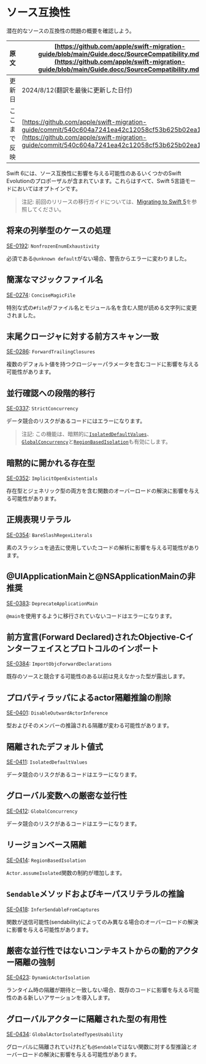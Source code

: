 # ソース互換性

潜在的なソースの互換性の問題の概要を確認しよう。

|原文|[https://github.com/apple/swift-migration-guide/blob/main/Guide.docc/SourceCompatibility.md](https://github.com/apple/swift-migration-guide/blob/main/Guide.docc/SourceCompatibility.md)|
|---|---|
|更新日|2024/8/12(翻訳を最後に更新した日付)|
|ここまで反映|[https://github.com/apple/swift-migration-guide/commit/540c604a7241ea42c12058cf53b625b02ea1a7ce](https://github.com/apple/swift-migration-guide/commit/540c604a7241ea42c12058cf53b625b02ea1a7ce)|

Swift 6には、ソース互換性に影響を与える可能性のあるいくつかのSwift Evolutionのプロポーザルが含まれています。これらはすべて、Swift 5言語モードにおいてはオプトインです。

> 注記: 前回のリリースの移行ガイドについては、[Migrating to Swift 5][swift5]を参照してください。

[swift5]: https://www.swift.org/migration-guide-swift5/

## 将来の列挙型のケースの処理

[SE-0192][]: `NonfrozenEnumExhaustivity`

必須である`@unknown default`がない場合、警告からエラーに変わりました。

[SE-0192]: https://github.com/swiftlang/swift-evolution/blob/main/proposals/0192-non-exhaustive-enums.md

## 簡潔なマジックファイル名

[SE-0274][]: `ConciseMagicFile`

特別な式の`#file`がファイル名とモジュール名を含む人間が読める文字列に変更されました。

[SE-0274]: https://github.com/swiftlang/swift-evolution/blob/main/proposals/0274-magic-file.md

## 末尾クロージャに対する前方スキャン一致

[SE-0286][]: `ForwardTrailingClosures`

複数のデフォルト値を持つクロージャーパラメータを含むコードに影響を与える可能性があります。

[SE-0286]: https://github.com/swiftlang/swift-evolution/blob/main/proposals/0286-forward-scan-trailing-closures.md

## 並行確認への段階的移行

[SE-0337][]: `StrictConcurrency`

データ競合のリスクがあるコードにはエラーになります。

[SE-0337]: https://github.com/swiftlang/swift-evolution/blob/main/proposals/0337-support-incremental-migration-to-concurrency-checking.md

> 注記: この機能は、暗黙的に[`IsolatedDefaultValues`](#Isolated-default-value-expressions)、
[`GlobalConcurrency`](#Strict-concurrency-for-global-variables)と[`RegionBasedIsolation`](#Region-based-Isolation)も有効にします。

## 暗黙的に開かれる存在型

[SE-0352][]: `ImplicitOpenExistentials`

存在型とジェネリック型の両方を含む関数のオーバーロードの解決に影響を与える可能性があります。

[SE-0352]: https://github.com/swiftlang/swift-evolution/blob/main/proposals/0352-implicit-open-existentials.md

## 正規表現リテラル

[SE-0354][]: `BareSlashRegexLiterals`

素のスラッシュを過去に使用していたコードの解析に影響を与える可能性があります。

[SE-0354]: https://github.com/swiftlang/swift-evolution/blob/main/proposals/0354-regex-literals.md

## @UIApplicationMainと@NSApplicationMainの非推奨

[SE-0383][]: `DeprecateApplicationMain`

`@main`を使用するように移行されていないコードはエラーになります。

[SE-0383]: https://github.com/swiftlang/swift-evolution/blob/main/proposals/0383-deprecate-uiapplicationmain-and-nsapplicationmain.md

## 前方宣言(Forward Declared)されたObjective-Cインターフェイスとプロトコルのインポート

[SE-0384][]: `ImportObjcForwardDeclarations`

既存のソースと競合する可能性のある以前は見えなかった型が露出します。

[SE-0384]: https://github.com/swiftlang/swift-evolution/blob/main/proposals/0384-importing-forward-declared-objc-interfaces-and-protocols.md

## プロパティラッパによるactor隔離推論の削除

[SE-0401][]: `DisableOutwardActorInference`

型およびそのメンバーの推論される隔離が変わる可能性があります。

[SE-0401]: https://github.com/swiftlang/swift-evolution/blob/main/proposals/0401-remove-property-wrapper-isolation.md

## 隔離されたデフォルト値式

[SE-0411][]: `IsolatedDefaultValues`

データ競合のリスクがあるコードはエラーになります。

[SE-0411]: https://github.com/swiftlang/swift-evolution/blob/main/proposals/0411-isolated-default-values.md

##  グローバル変数への厳密な並行性

[SE-0412][]: `GlobalConcurrency`

データ競合のリスクがあるコードはエラーになります。

[SE-0412]: https://github.com/swiftlang/swift-evolution/blob/main/proposals/0412-strict-concurrency-for-global-variables.md

## リージョンベース隔離

[SE-0414][]: `RegionBasedIsolation`

`Actor.assumeIsolated`関数の制約が増加します。

[SE-0414]: https://github.com/swiftlang/swift-evolution/blob/main/proposals/0414-region-based-isolation.md

## `Sendable`メソッドおよびキーパスリテラルの推論

[SE-0418][]: `InferSendableFromCaptures`

関数が送信可能性(sendability)によってのみ異なる場合のオーバーロードの解決に影響を与える可能性があります。

[SE-0418]: https://github.com/swiftlang/swift-evolution/blob/main/proposals/0418-inferring-sendable-for-methods.md

## 厳密な並行性ではないコンテキストからの動的アクター隔離の強制

[SE-0423][]: `DynamicActorIsolation`

ランタイム時の隔離が期待と一致しない場合、既存のコードに影響を与える可能性のある新しいアサーションを導入します。

[SE-0423]: https://github.com/swiftlang/swift-evolution/blob/main/proposals/0423-dynamic-actor-isolation.md

## グローバルアクターに隔離された型の有用性

[SE-0434][]: `GlobalActorIsolatedTypesUsability`

グローバルに隔離されていけれども`@Sendable`ではない関数に対する型推論とオーバーロードの解決に影響を与える可能性があります。

[SE-0434]: https://github.com/swiftlang/swift-evolution/blob/main/proposals/0434-global-actor-isolated-types-usability.md